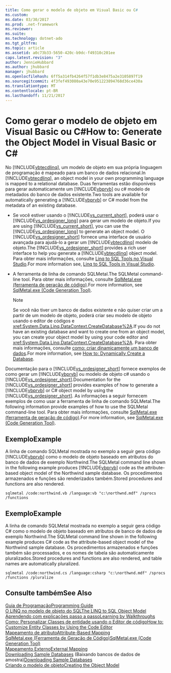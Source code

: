 ```yaml
---
title: Como gerar o modelo de objeto em Visual Basic ou C#
ms.custom: 
ms.date: 03/30/2017
ms.prod: .net-framework
ms.reviewer: 
ms.suite: 
ms.technology: dotnet-ado
ms.tgt_pltfrm: 
ms.topic: article
ms.assetid: a0c73b33-5650-420c-b9dc-f49310c201ee
caps.latest.revision: "3"
author: JennieHubbard
ms.author: jhubbard
manager: jhubbard
ms.openlocfilehash: 6ff5a314fb4264f57f1db3e8475a2e3105897f19
ms.sourcegitcommit: 4f3fef493080a43e70e951223894768d36ce430a
ms.translationtype: MT
ms.contentlocale: pt-BR
ms.lasthandoff: 11/21/2017
---
```

# <a name="how-to-generate-the-object-model-in-visual-basic-or-c"></a><span data-ttu-id="eaa67-102">Como gerar o modelo de objeto em Visual Basic ou C#</span><span class="sxs-lookup"><span data-stu-id="eaa67-102">How to: Generate the Object Model in Visual Basic or C#</span></span> #
<span data-ttu-id="eaa67-103">No [!INCLUDE[vbtecdlinq](../../../../../../includes/vbtecdlinq-md.md)], um modelo de objeto em sua própria linguagem de programação é mapeado para um banco de dados relacional.</span><span class="sxs-lookup"><span data-stu-id="eaa67-103">In [!INCLUDE[vbtecdlinq](../../../../../../includes/vbtecdlinq-md.md)], an object model in your own programming language is mapped to a relational database.</span></span> <span data-ttu-id="eaa67-104">Duas ferramentas estão disponíveis para gerar automaticamente um [!INCLUDE[vbprvb](../../../../../../includes/vbprvb-md.md)] ou c# modelo de metadados do banco de dados existente.</span><span class="sxs-lookup"><span data-stu-id="eaa67-104">Two tools are available for automatically generating a [!INCLUDE[vbprvb](../../../../../../includes/vbprvb-md.md)] or C# model from the metadata of an existing database.</span></span>  
  
-   <span data-ttu-id="eaa67-105">Se você estiver usando o [!INCLUDE[vs_current_short](../../../../../../includes/vs-current-short-md.md)], poderá usar o [!INCLUDE[vs_ordesigner_long](../../../../../../includes/vs-ordesigner-long-md.md)] para gerar um modelo de objeto.</span><span class="sxs-lookup"><span data-stu-id="eaa67-105">If you are using [!INCLUDE[vs_current_short](../../../../../../includes/vs-current-short-md.md)], you can use the [!INCLUDE[vs_ordesigner_long](../../../../../../includes/vs-ordesigner-long-md.md)] to generate an object model.</span></span> <span data-ttu-id="eaa67-106">O [!INCLUDE[vs_ordesigner_short](../../../../../../includes/vs-ordesigner-short-md.md)] fornece uma interface de usuário avançada para ajudá-lo a gerar um [!INCLUDE[vbtecdlinq](../../../../../../includes/vbtecdlinq-md.md)] modelo de objeto.</span><span class="sxs-lookup"><span data-stu-id="eaa67-106">The [!INCLUDE[vs_ordesigner_short](../../../../../../includes/vs-ordesigner-short-md.md)] provides a rich user interface to help you generate a [!INCLUDE[vbtecdlinq](../../../../../../includes/vbtecdlinq-md.md)] object model.</span></span> <span data-ttu-id="eaa67-107">Para obter mais informações, consulte [Linq to SQL Tools no Visual Studio](https://docs.microsoft.com/en-us/visualstudio/data-tools/linq-to-sql-tools-in-visual-studio2).</span><span class="sxs-lookup"><span data-stu-id="eaa67-107">For more information see, [Linq to SQL Tools in Visual Studio](https://docs.microsoft.com/en-us/visualstudio/data-tools/linq-to-sql-tools-in-visual-studio2).</span></span>
  
-   <span data-ttu-id="eaa67-108">A ferramenta de linha de comando SQLMetal.</span><span class="sxs-lookup"><span data-stu-id="eaa67-108">The SQLMetal command-line tool.</span></span> <span data-ttu-id="eaa67-109">Para obter mais informações, consulte [SqlMetal.exe (ferramenta de geração de código)](../../../../../../docs/framework/tools/sqlmetal-exe-code-generation-tool.md).</span><span class="sxs-lookup"><span data-stu-id="eaa67-109">For more information, see [SqlMetal.exe (Code Generation Tool)](../../../../../../docs/framework/tools/sqlmetal-exe-code-generation-tool.md).</span></span>  
  
    > [!NOTE]
    >  <span data-ttu-id="eaa67-110">Se você não tiver um banco de dados existente e não quiser criar um a partir de um modelo de objeto, poderá criar seu modelo de objeto usando o editor de códigos e <xref:System.Data.Linq.DataContext.CreateDatabase%2A>.</span><span class="sxs-lookup"><span data-stu-id="eaa67-110">If you do not have an existing database and want to create one from an object model, you can create your object model by using your code editor and <xref:System.Data.Linq.DataContext.CreateDatabase%2A>.</span></span> <span data-ttu-id="eaa67-111">Para obter mais informações, consulte [como: criar dinamicamente um banco de dados](../../../../../../docs/framework/data/adonet/sql/linq/how-to-dynamically-create-a-database.md).</span><span class="sxs-lookup"><span data-stu-id="eaa67-111">For more information, see [How to: Dynamically Create a Database](../../../../../../docs/framework/data/adonet/sql/linq/how-to-dynamically-create-a-database.md).</span></span>  
  
 <span data-ttu-id="eaa67-112">Documentação para o [!INCLUDE[vs_ordesigner_short](../../../../../../includes/vs-ordesigner-short-md.md)] fornece exemplos de como gerar um [!INCLUDE[vbprvb](../../../../../../includes/vbprvb-md.md)] ou modelo de objeto c# usando o [!INCLUDE[vs_ordesigner_short](../../../../../../includes/vs-ordesigner-short-md.md)].</span><span class="sxs-lookup"><span data-stu-id="eaa67-112">Documentation for the [!INCLUDE[vs_ordesigner_short](../../../../../../includes/vs-ordesigner-short-md.md)] provides examples of how to generate a [!INCLUDE[vbprvb](../../../../../../includes/vbprvb-md.md)] or C# object model by using the [!INCLUDE[vs_ordesigner_short](../../../../../../includes/vs-ordesigner-short-md.md)].</span></span> <span data-ttu-id="eaa67-113">As informações a seguir fornecem exemplos de como usar a ferramenta de linha de comando SQLMetal.</span><span class="sxs-lookup"><span data-stu-id="eaa67-113">The following information provide examples of how to use the SQLMetal command-line tool.</span></span> <span data-ttu-id="eaa67-114">Para obter mais informações, consulte [SqlMetal.exe (ferramenta de geração de código)](../../../../../../docs/framework/tools/sqlmetal-exe-code-generation-tool.md).</span><span class="sxs-lookup"><span data-stu-id="eaa67-114">For more information, see [SqlMetal.exe (Code Generation Tool)](../../../../../../docs/framework/tools/sqlmetal-exe-code-generation-tool.md).</span></span>  
  
## <a name="example"></a><span data-ttu-id="eaa67-115">Exemplo</span><span class="sxs-lookup"><span data-stu-id="eaa67-115">Example</span></span>  
 <span data-ttu-id="eaa67-116">A linha de comando SQLMetal mostrada no exemplo a seguir gera código [!INCLUDE[vbprvb](../../../../../../includes/vbprvb-md.md)] como o modelo de objeto baseado em atributos do banco de dados de exemplo Northwind.</span><span class="sxs-lookup"><span data-stu-id="eaa67-116">The SQLMetal command line shown in the following example produces [!INCLUDE[vbprvb](../../../../../../includes/vbprvb-md.md)] code as the attribute-based object model of the Northwind sample database.</span></span> <span data-ttu-id="eaa67-117">Os procedimentos armazenados e funções são renderizados também.</span><span class="sxs-lookup"><span data-stu-id="eaa67-117">Stored procedures and functions are also rendered.</span></span>  
  
```  
sqlmetal /code:northwind.vb /language:vb "c:\northwnd.mdf" /sprocs /functions  
```  
  
## <a name="example"></a><span data-ttu-id="eaa67-118">Exemplo</span><span class="sxs-lookup"><span data-stu-id="eaa67-118">Example</span></span>  
 <span data-ttu-id="eaa67-119">A linha de comando SQLMetal mostrada no exemplo a seguir gera código C# como o modelo de objeto baseado em atributos de banco de dados de exemplo Northwind.</span><span class="sxs-lookup"><span data-stu-id="eaa67-119">The SQLMetal command line shown in the following example produces C# code as the attribute-based object model of the Northwind sample database.</span></span> <span data-ttu-id="eaa67-120">Os procedimentos armazenados e funções também são processados, e os nomes de tabela são automaticamente pluralizados.</span><span class="sxs-lookup"><span data-stu-id="eaa67-120">Stored procedures and functions are also rendered, and table names are automatically pluralized.</span></span>  
  
```  
sqlmetal /code:northwind.cs /language:csharp "c:\northwnd.mdf" /sprocs /functions /pluralize  
```  
  
## <a name="see-also"></a><span data-ttu-id="eaa67-121">Consulte também</span><span class="sxs-lookup"><span data-stu-id="eaa67-121">See Also</span></span>  
 [<span data-ttu-id="eaa67-122">Guia de Programação</span><span class="sxs-lookup"><span data-stu-id="eaa67-122">Programming Guide</span></span>](../../../../../../docs/framework/data/adonet/sql/linq/programming-guide.md)  
 [<span data-ttu-id="eaa67-123">O LINQ no modelo de objeto do SQL</span><span class="sxs-lookup"><span data-stu-id="eaa67-123">The LINQ to SQL Object Model</span></span>](../../../../../../docs/framework/data/adonet/sql/linq/the-linq-to-sql-object-model.md)  
 [<span data-ttu-id="eaa67-124">Aprendendo com explicações passo a passo</span><span class="sxs-lookup"><span data-stu-id="eaa67-124">Learning by Walkthroughs</span></span>](../../../../../../docs/framework/data/adonet/sql/linq/learning-by-walkthroughs.md)  
 [<span data-ttu-id="eaa67-125">Como: Personalizar Classes de entidade usando o Editor de código</span><span class="sxs-lookup"><span data-stu-id="eaa67-125">How to: Customize Entity Classes by Using the Code Editor</span></span>](../../../../../../docs/framework/data/adonet/sql/linq/how-to-customize-entity-classes-by-using-the-code-editor.md)  
 [<span data-ttu-id="eaa67-126">Mapeamento de atributo</span><span class="sxs-lookup"><span data-stu-id="eaa67-126">Attribute-Based Mapping</span></span>](../../../../../../docs/framework/data/adonet/sql/linq/attribute-based-mapping.md)  
 [<span data-ttu-id="eaa67-127">SqlMetal.exe (Ferramenta de Geração de Código)</span><span class="sxs-lookup"><span data-stu-id="eaa67-127">SqlMetal.exe (Code Generation Tool)</span></span>](../../../../../../docs/framework/tools/sqlmetal-exe-code-generation-tool.md)  
 [<span data-ttu-id="eaa67-128">Mapeamento Externo</span><span class="sxs-lookup"><span data-stu-id="eaa67-128">External Mapping</span></span>](../../../../../../docs/framework/data/adonet/sql/linq/external-mapping.md)  
 <span data-ttu-id="eaa67-129">[Downloading Sample Databases](../../../../../../docs/framework/data/adonet/sql/linq/downloading-sample-databases.md) (Baixando bancos de dados de amostra)</span><span class="sxs-lookup"><span data-stu-id="eaa67-129">[Downloading Sample Databases](../../../../../../docs/framework/data/adonet/sql/linq/downloading-sample-databases.md)</span></span>  
 [<span data-ttu-id="eaa67-130">Criando o modelo de objeto</span><span class="sxs-lookup"><span data-stu-id="eaa67-130">Creating the Object Model</span></span>](../../../../../../docs/framework/data/adonet/sql/linq/creating-the-object-model.md)
